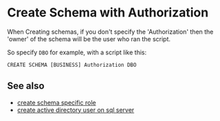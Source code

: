 ﻿# Create Schema with Authorization

When Creating schemas, if you don't specify the 'Authorization' then the 'owner' of the schema will be the user who ran the script.

So specify `DBO` for example, with a script like this:

	CREATE SCHEMA [BUSINESS] Authorization DBO


## See also

- [create schema specific role](../sql_server/create_schema_specific_role.md)
- [create active directory user on sql server](../sql_server/create_active_directory_user_on_sql_server.md)
